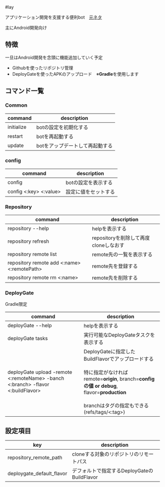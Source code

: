 #lay

アプリケーション開発を支援する便利bot　[元ネタ](https://ja.wikipedia.org/wiki/%E8%92%BC%E3%81%8D%E6%B5%81%E6%98%9FSPT%E3%83%AC%E3%82%A4%E3%82%BA%E3%83%8A%E3%83%BC)

主にAndroid開発向け

## 特徴
一旦はAndroid開発を念頭に機能追加していく予定

- Githubを使ったリポジトリ管理
- DeployGateを使ったAPKのアップロード　※**Gradle**を使用します

## コマンド一覧
### Common
|command|description|
|---|---|
|initialize|botの設定を初期化する|
|restart|botを再起動する|
|update|botをアップデートして再起動する|

### config
|command|description|
|---|---|
|config|botの設定を表示する|
|config <:key> <:value>|設定に値をセットする|

### Repository
|command|description|
|---|---|
|repository --help|helpを表示する|
|repository refresh|repositoryを削除して再度cloneしなおす|
|repository remote list|remote先の一覧を表示する|
|repository remote add <:name> <:remotePath>|remote先を登録する|
|repository remote rm <:name>|remote先を削除する|

### DeployGate
Gradle限定

|command|description|
|---|---|
|deployGate --help|helpを表示する|
|deployGate tasks|実行可能なDeployGateタスクを表示する|
|deployGate upload -remote <:remoteName> -banch <:branch> -flavor <:buildFlavor>|DeployGateに指定したBuildFlavorでアップロードする<br/><br/>特に指定がなければremote=**origin**, branch=**configの値 or debug**, flavor=**production**<br/><br/>branchはタグの指定もできる(refs/tags/<:tag>)|

## 設定項目
|key|description|
|---|---|
|repository_remote_path|cloneする対象のリポジトリのリモートパス|
|deploygate_default_flavor|デフォルトで指定するDeployGateのBuildFlavor|
